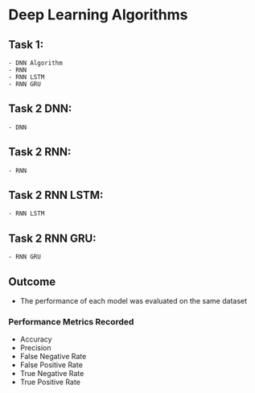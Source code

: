 # Deep Learning Algorithms  

## Task 1:
    - DNN Algorithm
    - RNN
    - RNN LSTM
    - RNN GRU

## Task 2 DNN:
    - DNN

## Task 2 RNN: 
    - RNN

## Task 2 RNN LSTM: 
    - RNN LSTM

## Task 2 RNN GRU: 
    - RNN GRU

## Outcome
- The performance of each model was evaluated on the same dataset

### Performance Metrics Recorded
- Accuracy
- Precision
- False Negative Rate
- False Positive Rate
- True Negative Rate
- True Positive Rate